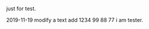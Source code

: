 <a>just for test.<a>
<br>
<body>
    2019-11-19
    modify a text
    add 1234
    99
    88
    77
    i am tester.
<body>
